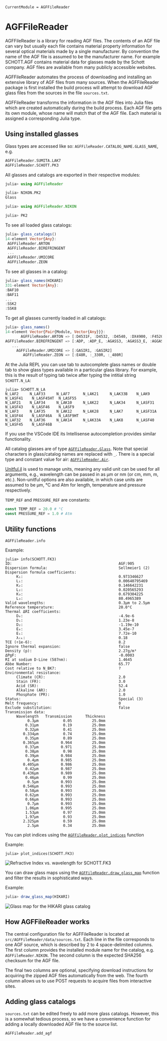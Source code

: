 ```@meta
CurrentModule = AGFFileReader
```

# AGFFileReader
AGFFileReader is a library for reading AGF files. The contents of an AGF file can vary but usually each file contains material property information for several optical materials made by a single manufacturer. By convention the name of the AGF file is assumed to be the manufacturer name. For example SCHOTT.AGF contains material data for glasses made by the Schott company. AGF files are available from many publicly accessible websites. 

AGFFileReader automates the process of downloading and installing an extensive library of AGF files from many sources. When the AGFFileReader package is first installed the build process will attempt to download AGF glass files from the sources in the file `sources.txt`. 

AGFFileReader transforms the information in the AGF files into Julia files which are created automatically during the build process. Each AGF file gets its own module, whose name will match that of the AGF file. Each material is assigned a corresponding Julia type. 

 
 ## Using installed glasses

Glass types are accessed like so: `AGFFileReader.CATALOG_NAME.GLASS_NAME`, e.g.

```julia
AGFFileReader.SUMITA.LAK7
AGFFileReader.SCHOTT.PK3
```

All glasses and catalogs are exported in their respective modules:

```julia
julia> using AGFFileReader

julia> NIKON.PK2
Glass

julia> using AGFFileReader.NIKON

julia> PK2
```
To see all loaded glass catalogs:
```julia
julia> glass_catalogs()
14-element Vector{Any}:
 AGFFileReader.ARTON
 AGFFileReader.BIREFRINGENT
 ...
 AGFFileReader.UMICORE
 AGFFileReader.ZEON
 ```

 To see all glasses in a catalog:
 ```julia
 julia> glass_names(HIKARI)
331-element Vector{Any}:
 :BAF10
 :BAF11
 ...
 :SSK2
 :SSK8
 ```

 To get all glasses currently loaded in all catalogs:
 ```julia
 julia> glass_names()
14-element Vector{Pair{Module, Vector{Any}}}:
        AGFFileReader.ARTON => [:D4531F, :D4532, :D4540, :DX4900, :F4520, :F5023]
 AGFFileReader.BIREFRINGENT => [:ADP, :ADP_E, :AGASS3, :AGASS3_E, :AGGAS2, :AGGAS2_E, :AGGASE2, :AGGASE2_E, :AL2O3, :AL2O3_E  …  :TE, :TEO2, :TEO2_E, :TE_E, :YVO4, :YVO4_E, :ZNGEP2, :ZNGEP2_E, :ZNO, :ZNO_E]
    ...
      AGFFileReader.UMICORE => [:GASIR1, :GASIR2]
         AGFFileReader.ZEON => [:E48R, :_330R, :_480R]
```

At the Julia REPL you can use tab to autocomplete glass names or double tab to show glass types available in a particular glass library. For example, this is the result of typing tab twice after typing the intitial string `SCHOTT.N_LA`:

```
julia> SCHOTT.N_LA
N_LAF2     N_LAF33     N_LAF7      N_LAK21     N_LAK33B    N_LAK9      N_LASF41    N_LASF45HT  N_LASF55
N_LAF21    N_LAF34     N_LAK10     N_LAK22     N_LAK34     N_LASF31    N_LASF43    N_LASF46    N_LASF9
N_LAF3     N_LAF35     N_LAK12     N_LAK28     N_LAK7      N_LASF31A   N_LASF44    N_LASF46A   N_LASF9HT
N_LAF32    N_LAF36     N_LAK14     N_LAK33A    N_LAK8      N_LASF40    N_LASF45    N_LASF46B
```

If you use the VSCode IDE its Intellisense autocompletion provides similar functionality.

All catalog glasses are of type [`AGFFileReader.Glass`](@ref).
Note that special characters in glass/catalog names are replaced with `_`.
There is a special type and constant value for air: [`AGFFileReader.Air`](@ref).

[Unitful.jl](https://github.com/PainterQubits/Unitful.jl) is used to manage units, meaning any valid unit can be used for all arguments, e.g., wavelength can be passed in as μm or nm (or cm, mm, m, etc.).
Non-unitful options are also available, in which case units are assumed to be μm, °C and Atm for length, temperature and pressure respectively.

`TEMP_REF` and `PRESSURE_REF` are constants:

```julia
const TEMP_REF = 20.0 # °C
const PRESSURE_REF = 1.0 # Atm
```

## Utility functions

```@docs
AGFFileReader.info
```
Example:
```
julia> info(SCHOTT.FK3)
ID:                                                AGF:905
Dispersion formula:                                Sellmeier1 (2)
Dispersion formula coefficients:
     K₁:                                           0.973346627
     L₁:                                           0.00640795469
     K₂:                                           0.146642231
     L₂:                                           0.020565293
     K₃:                                           0.679304225
     L₃:                                           80.4965389
Valid wavelengths:                                 0.3μm to 2.5μm
Reference temperature:                             20.0°C
Thermal ΔRI coefficients:
     D₀:                                           -4.9e-6
     D₁:                                           1.23e-8
     D₂:                                           -1.19e-10
     E₀:                                           3.45e-7
     E₁:                                           7.72e-10
     λₜₖ:                                          0.18
TCE (÷1e-6):                                       8.2
Ignore thermal expansion:                          false
Density (p):                                       2.27g/m³
ΔPgF:                                              -0.0003
RI at sodium D-Line (587nm):                       1.4645
Abbe Number:                                       65.77
Cost relative to N_BK7:                            ?
Environmental resistance:
     Climate (CR):                                 2.0
     Stain (FR):                                   3.0
     Acid (SR):                                    52.4
     Alkaline (AR):                                2.0
     Phosphate (PR):                               1.0
Status:                                            Special (3)
Melt frequency:                                    0
Exclude substitution:                              false
Transmission data:
     Wavelength   Transmission      Thickness
          0.3μm           0.05         25.0mm
         0.31μm           0.19         25.0mm
         0.32μm           0.41         25.0mm
        0.334μm           0.74         25.0mm
         0.35μm           0.89         25.0mm
        0.365μm          0.964         25.0mm
         0.37μm          0.971         25.0mm
         0.38μm           0.98         25.0mm
         0.39μm          0.984         25.0mm
          0.4μm          0.985         25.0mm
        0.405μm          0.986         25.0mm
         0.42μm          0.987         25.0mm
        0.436μm          0.989         25.0mm
         0.46μm           0.99         25.0mm
          0.5μm          0.993         25.0mm
        0.546μm          0.993         25.0mm
         0.58μm          0.993         25.0mm
         0.62μm          0.993         25.0mm
         0.66μm          0.993         25.0mm
          0.7μm          0.993         25.0mm
         1.06μm          0.995         25.0mm
         1.53μm           0.97         25.0mm
         1.97μm           0.93         25.0mm
        2.325μm           0.59         25.0mm
          2.5μm           0.34         25.0mm
```

You can plot indices using the [`AGFFileReader.plot_indices`](@ref) function

Example:

```
julia> plot_indices(SCHOTT.FK3)
```

![Refractive Index vs. wavelength for SCHOTT.FK3](assets/SCHOTT.FK3-indexplot.png)

You can draw glass maps using the [`AGFFileReader.draw_glass_map`](@ref) function and filter the results in sophisticated ways.

Example:

```julia
julia> draw_glass_map(HIKARI)
```

![Glass map for the HIKARI glass catalog](assets/glassmapHIKARI.png)

## How AGFFileReader works

The central configuration file for AGFFileReader is located at `src/AGFFileReader/data/sources.txt`. Each line in the file corresponds to one AGF source, which is described by 2 to 4 space-delimited columns. The first column provides the installed module name for the catalog, e.g. `AGFFileReader.NIKON`. The second column is the expected SHA256 checksum for
the AGF file.

The final two columns are optional, specifying download instructions for acquiring the zipped AGF files
automatically from the web. The fourth column allows us to use POST requests to acquire files from interactive sites.

## Adding glass catalogs
`sources.txt` can be edited freely to add more glass catalogs. However, this is a somewhat tedious process, so we have a
convenience function for adding a locally downloaded AGF file to the source list.

```@docs
AGFFileReader.add_agf
```

